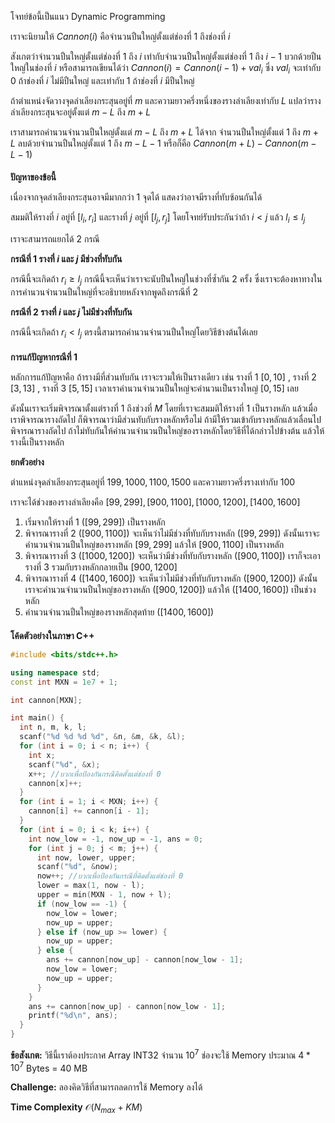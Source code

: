 โจทย์ข้อนี้เป็นแนว Dynamic Programming

เราจะนิยามให้ $Cannon(i)$ คือจำนวนปืนใหญ่ตั้งแต่ช่องที่ $1$ ถึงช่องที่ $i$

สังเกตว่าจำนวนปืนใหญ่ตั้งแต่ช่องที่ $1$ ถึง $i$ เท่ากับจำนวนปืนใหญ่ตั้งแต่ช่องที่ $1$ ถึง $i - 1$ บวกด้วยปืนใหญ่ในช่องที่ $i$ หรือสามารถเขียนได้ว่า $Cannon(i) = Cannon(i - 1) + val_{i}$ ซึ่ง $val_{i}$ จะเท่ากับ 0 ถ้าช่องที่ $i$ ไม่มีปืนใหญ่ และเท่ากับ 1 ถ้าช่องที่ $i$ มีปืนใหญ่

ถ้าตำแหน่งจัดวางจุดลำเลียงกระสุนอยู่ที่ $m$ และความยาวครึ่งหนึ่งของรางลำเลียงเท่ากับ $L$ แปลว่ารางลำเลียงกระสุนจะอยู่ตั้งแต่ $m - L$ ถึง $m + L$

เราสามารถคำนวนจำนวนปืนใหญ่ตั้งแต่ $m - L$ ถึง $m + L$ ได้จาก จำนวนปืนใหญ่ตั้งแต่ $1$ ถึง $m + L$ ลบด้วยจำนวนปืนใหญ่ตั้งแต่ $1$ ถึง $m - L - 1$ หรือก็คือ $Cannon(m + L) - Cannon(m - L - 1)$

#### 
**ปัญหาของข้อนี้** 

เนื่องจากจุดลำเลียงกระสุนอาจมีมากกว่า $1$ จุดได้ แสดงว่าอาจมีรางที่ทับซ้อนกันได้

สมมติให้รางที่ $i$ อยู่ที่ $[l_{i}, r_{i}]$ และรางที่ $j$ อยู่ที่ $[l_{j}, r_{j}]$
โดยโจทย์รับประกันว่าถ้า $i < j$ แล้ว $l_{i} \leq l_{j}$

เราจะสามารถแยกได้ 2 กรณี

**กรณีที่ 1 รางที่ $i$ และ $j$ มีช่วงที่ทับกัน**

กรณีนี้จะเกิดถ้า $r_{i} \geq l_{j}$ กรณีนี้จะเห็นว่าเราจะนับปืนใหญ่ในช่วงที่ซ้ำกัน 2 ครั้ง ซึ่งเราจะต้องหาทางในการคำนวนจำนวนปืนใหญ่ที่จะอธิบายหลังจากพูดถึงกรณีที่ 2

**กรณีที่ 2 รางที่ $i$ และ $j$ ไม่มีช่วงที่ทับกัน**

กรณีนี้จะเกิดถ้า $r_{i} < l_{j}$ ตรงนี้สามารถคำนวนจำนวนปืนใหญ่โดยวิธีข้างต้นได้เลย

#### 
**การแก้ปัญหากรณีที่ 1**

หลักการแก้ปัญหาคือ ถ้ารางมีที่ส่วนทับกัน เราจะรวมให้เป็นรางเดียว เช่น รางที่ 1 $[0 , 10]$ , รางที่ 2 $[3 , 13]$ , รางที่ 3 $[5 , 15]$ เวลาเราคำนวนจำนวนปืนใหญ่จะคำนวนเป็นรางใหญ่ $[0 , 15]$ เลย

ดังนั้นเราจะเริ่มพิจารณาตั้งแต่รางที่ $1$ ถึงช่วงที่ $M$ โดยที่เราจะสมมติให้รางที่ $1$ เป็นรางหลัก แล้วเมื่อเราพิจารณารางถัดไป ก็พิจารณาว่ามีส่วนทับกับรางหลักหรือไม่ ถ้ามีให้รวมเข้ากับรางหลักแล้วเลื่อนไปพิจารณารางถัดไป ถ้าไม่ทับกันให้คำนวนจำนวนปืนใหญ่ของรางหลักโดยวิธีที่ได้กล่าวไปข้างต้น แล้วให้รางนี้เป็นรางหลัก

**ยกตัวอย่าง**

ตำแหน่งจุดลำเลียงกระสุนอยู่ที่ $199 , 1000 , 1100 , 1500$ และความยาวครึ่งรางเท่ากับ $100$

เราจะได้ช่วงของรางลำเลียงคือ $[99 , 299] , [900 , 1100] , [1000 , 1200] , [1400 , 1600]$

1. เริ่มจากให้รางที่ $1$ $([99 , 299])$ เป็นรางหลัก
2. พิจารณารางที่ $2$ $([900 , 1100])$ จะเห็นว่าไม่มีช่วงที่ทับกับรางหลัก $([99 , 299])$ ดังนั้นเราจะคำนวนจำนวนปืนใหญ่ของรางหลัก $[99 , 299]$ แล้วให้ $[900 , 1100]$ เป็นรางหลัก
3. พิจารณารางที่ $3$ $([1000 , 1200])$ จะเห็นว่ามีช่วงที่ทับกับรางหลัก $([900 , 1100])$ เราก็จะเอารางที่ $3$ รวมกับรางหลักกลายเป็น $[900 , 1200]$
4. พิจารณารางที่ $4$ $([1400 , 1600])$ จะเห็นว่าไม่มีช่วงที่ทับกับรางหลัก $([900 , 1200])$ ดังนั้นเราจะคำนวนจำนวนปืนใหญ่ของรางหลัก $([900 , 1200])$ แล้วให้ $([1400 , 1600])$ เป็นช่วงหลัก
5. คำนวนจำนวนปืนใหญ่ของรางหลักสุดท้าย $([1400 , 1600])$

#### 
 
**โค้ดตัวอย่างในภาษา C++**

```cpp
#include <bits/stdc++.h>

using namespace std;
const int MXN = 1e7 + 1;

int cannon[MXN];

int main() {
  int n, m, k, l;
  scanf("%d %d %d %d", &n, &m, &k, &l);
  for (int i = 0; i < n; i++) {
    int x;
    scanf("%d", &x);
    x++; //บวกเพื่อป้องกันกรณีคิดตั้งแต่ช่องที่ 0
    cannon[x]++;
  }
  for (int i = 1; i < MXN; i++) {
    cannon[i] += cannon[i - 1];
  }
  for (int i = 0; i < k; i++) {
    int now_low = -1, now_up = -1, ans = 0;
    for (int j = 0; j < m; j++) {
      int now, lower, upper;
      scanf("%d", &now);
      now++; //บวกเพื่อป้องกันกรณีที่คิดตั้งแต่ช่องที่ 0
      lower = max(1, now - l);
      upper = min(MXN - 1, now + l);
      if (now_low == -1) {
        now_low = lower;
        now_up = upper;
      } else if (now_up >= lower) {
        now_up = upper;
      } else {
        ans += cannon[now_up] - cannon[now_low - 1];
        now_low = lower;
        now_up = upper;
      }
    }
    ans += cannon[now_up] - cannon[now_low - 1];
    printf("%d\n", ans);
  }
}
```

**ข้อสังเกต:** วิธีนี้เราต้องประกาศ Array INT32 จำนวน $10^{7}$ ช่องจะใช้ Memory ประมาณ $4 * 10^{7}$ Bytes = $40$ MB

**Challenge:** ลองคิดวิธีที่สามารถลดการใช้ Memory ลงได้

**Time Complexity** $\mathcal{O}(N_{max} + KM)$
